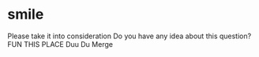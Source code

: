 # smile
Please take it into consideration
Do you have any idea about this question?
FUN THIS PLACE
Duu Du Merge

